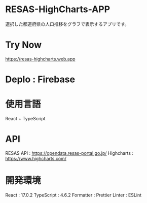 # RESAS-HighCharts-APP

選択した都道府県の人口推移をグラフで表示するアプリです。

# Try Now

https://resas-highcharts.web.app

# Deplo : Firebase

# 使用言語

React + TypeScript

# API
RESAS API : https://opendata.resas-portal.go.jp/
Highcharts : https://www.highcharts.com/

# 開発環境

React : 17.0.2
TypeScript : 4.6.2
Formatter : Prettier
Linter : ESLint
